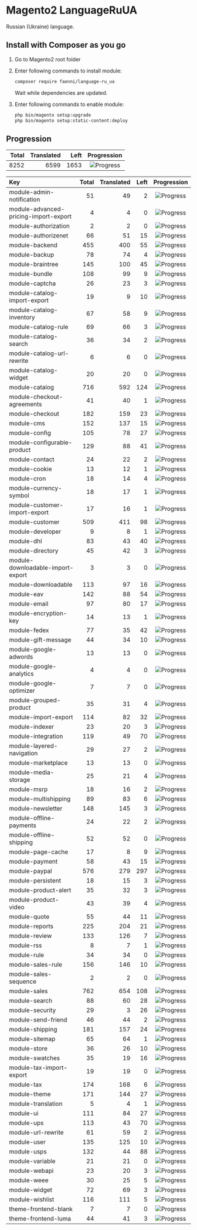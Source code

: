 # Magento2 LanguageRuUA
Russian (Ukraine) language.

## Install with Composer as you go

1. Go to Magento2 root folder

2. Enter following commands to install module:

    ```bash
    composer require faonni/language-ru_ua
    ```
   Wait while dependencies are updated.

3. Enter following commands to enable module:

    ```bash
	php bin/magento setup:upgrade
	php bin/magento setup:static-content:deploy
    ```

## Progression

| Total | Translated | Left | Progression |
| -------------: | -----------------------: | -----------------------: | :---------: |
| 8252 | 6599 | 1653 | ![Progress](http://progressed.io/bar/79) |

| Key | Total | Translated | Left | Progression |
| :----- | -------------: | -----------------------: | -----------------------: | :---------: |
| module-admin-notification | 51 | 49 | 2 | ![Progress](http://progressed.io/bar/96) |
| module-advanced-pricing-import-export | 4 | 4 | 0 | ![Progress](http://progressed.io/bar/100) |
| module-authorization | 2 | 2 | 0 | ![Progress](http://progressed.io/bar/100) |
| module-authorizenet | 66 | 51 | 15 | ![Progress](http://progressed.io/bar/77) |
| module-backend | 455 | 400 | 55 | ![Progress](http://progressed.io/bar/87) |
| module-backup | 78 | 74 | 4 | ![Progress](http://progressed.io/bar/94) |
| module-braintree | 145 | 100 | 45 | ![Progress](http://progressed.io/bar/68) |
| module-bundle | 108 | 99 | 9 | ![Progress](http://progressed.io/bar/91) |
| module-captcha | 26 | 23 | 3 | ![Progress](http://progressed.io/bar/88) |
| module-catalog-import-export | 19 | 9 | 10 | ![Progress](http://progressed.io/bar/47) |
| module-catalog-inventory | 67 | 58 | 9 | ![Progress](http://progressed.io/bar/86) |
| module-catalog-rule | 69 | 66 | 3 | ![Progress](http://progressed.io/bar/95) |
| module-catalog-search | 36 | 34 | 2 | ![Progress](http://progressed.io/bar/94) |
| module-catalog-url-rewrite | 6 | 6 | 0 | ![Progress](http://progressed.io/bar/100) |
| module-catalog-widget | 20 | 20 | 0 | ![Progress](http://progressed.io/bar/100) |
| module-catalog | 716 | 592 | 124 | ![Progress](http://progressed.io/bar/82) |
| module-checkout-agreements | 41 | 40 | 1 | ![Progress](http://progressed.io/bar/97) |
| module-checkout | 182 | 159 | 23 | ![Progress](http://progressed.io/bar/87) |
| module-cms | 152 | 137 | 15 | ![Progress](http://progressed.io/bar/90) |
| module-config | 105 | 78 | 27 | ![Progress](http://progressed.io/bar/74) |
| module-configurable-product | 129 | 88 | 41 | ![Progress](http://progressed.io/bar/68) |
| module-contact | 24 | 22 | 2 | ![Progress](http://progressed.io/bar/91) |
| module-cookie | 13 | 12 | 1 | ![Progress](http://progressed.io/bar/92) |
| module-cron | 18 | 14 | 4 | ![Progress](http://progressed.io/bar/77) |
| module-currency-symbol | 18 | 17 | 1 | ![Progress](http://progressed.io/bar/94) |
| module-customer-import-export | 17 | 16 | 1 | ![Progress](http://progressed.io/bar/94) |
| module-customer | 509 | 411 | 98 | ![Progress](http://progressed.io/bar/80) |
| module-developer | 9 | 8 | 1 | ![Progress](http://progressed.io/bar/88) |
| module-dhl | 83 | 43 | 40 | ![Progress](http://progressed.io/bar/51) |
| module-directory | 45 | 42 | 3 | ![Progress](http://progressed.io/bar/93) |
| module-downloadable-import-export | 3 | 3 | 0 | ![Progress](http://progressed.io/bar/100) |
| module-downloadable | 113 | 97 | 16 | ![Progress](http://progressed.io/bar/85) |
| module-eav | 142 | 88 | 54 | ![Progress](http://progressed.io/bar/61) |
| module-email | 97 | 80 | 17 | ![Progress](http://progressed.io/bar/82) |
| module-encryption-key | 14 | 13 | 1 | ![Progress](http://progressed.io/bar/92) |
| module-fedex | 77 | 35 | 42 | ![Progress](http://progressed.io/bar/45) |
| module-gift-message | 44 | 34 | 10 | ![Progress](http://progressed.io/bar/77) |
| module-google-adwords | 13 | 13 | 0 | ![Progress](http://progressed.io/bar/100) |
| module-google-analytics | 4 | 4 | 0 | ![Progress](http://progressed.io/bar/100) |
| module-google-optimizer | 7 | 7 | 0 | ![Progress](http://progressed.io/bar/100) |
| module-grouped-product | 35 | 31 | 4 | ![Progress](http://progressed.io/bar/88) |
| module-import-export | 114 | 82 | 32 | ![Progress](http://progressed.io/bar/71) |
| module-indexer | 23 | 20 | 3 | ![Progress](http://progressed.io/bar/86) |
| module-integration | 119 | 49 | 70 | ![Progress](http://progressed.io/bar/41) |
| module-layered-navigation | 29 | 27 | 2 | ![Progress](http://progressed.io/bar/93) |
| module-marketplace | 13 | 13 | 0 | ![Progress](http://progressed.io/bar/100) |
| module-media-storage | 25 | 21 | 4 | ![Progress](http://progressed.io/bar/84) |
| module-msrp | 18 | 16 | 2 | ![Progress](http://progressed.io/bar/88) |
| module-multishipping | 89 | 83 | 6 | ![Progress](http://progressed.io/bar/93) |
| module-newsletter | 148 | 145 | 3 | ![Progress](http://progressed.io/bar/97) |
| module-offline-payments | 24 | 22 | 2 | ![Progress](http://progressed.io/bar/91) |
| module-offline-shipping | 52 | 52 | 0 | ![Progress](http://progressed.io/bar/100) |
| module-page-cache | 17 | 8 | 9 | ![Progress](http://progressed.io/bar/47) |
| module-payment | 58 | 43 | 15 | ![Progress](http://progressed.io/bar/74) |
| module-paypal | 576 | 279 | 297 | ![Progress](http://progressed.io/bar/48) |
| module-persistent | 18 | 15 | 3 | ![Progress](http://progressed.io/bar/83) |
| module-product-alert | 35 | 32 | 3 | ![Progress](http://progressed.io/bar/91) |
| module-product-video | 43 | 39 | 4 | ![Progress](http://progressed.io/bar/90) |
| module-quote | 55 | 44 | 11 | ![Progress](http://progressed.io/bar/80) |
| module-reports | 225 | 204 | 21 | ![Progress](http://progressed.io/bar/90) |
| module-review | 133 | 126 | 7 | ![Progress](http://progressed.io/bar/94) |
| module-rss | 8 | 7 | 1 | ![Progress](http://progressed.io/bar/87) |
| module-rule | 34 | 34 | 0 | ![Progress](http://progressed.io/bar/100) |
| module-sales-rule | 156 | 146 | 10 | ![Progress](http://progressed.io/bar/93) |
| module-sales-sequence | 2 | 2 | 0 | ![Progress](http://progressed.io/bar/100) |
| module-sales | 762 | 654 | 108 | ![Progress](http://progressed.io/bar/85) |
| module-search | 88 | 60 | 28 | ![Progress](http://progressed.io/bar/68) |
| module-security | 29 | 3 | 26 | ![Progress](http://progressed.io/bar/10) |
| module-send-friend | 46 | 44 | 2 | ![Progress](http://progressed.io/bar/95) |
| module-shipping | 181 | 157 | 24 | ![Progress](http://progressed.io/bar/86) |
| module-sitemap | 65 | 64 | 1 | ![Progress](http://progressed.io/bar/98) |
| module-store | 36 | 26 | 10 | ![Progress](http://progressed.io/bar/72) |
| module-swatches | 35 | 19 | 16 | ![Progress](http://progressed.io/bar/54) |
| module-tax-import-export | 19 | 19 | 0 | ![Progress](http://progressed.io/bar/100) |
| module-tax | 174 | 168 | 6 | ![Progress](http://progressed.io/bar/96) |
| module-theme | 171 | 144 | 27 | ![Progress](http://progressed.io/bar/84) |
| module-translation | 5 | 4 | 1 | ![Progress](http://progressed.io/bar/80) |
| module-ui | 111 | 84 | 27 | ![Progress](http://progressed.io/bar/75) |
| module-ups | 113 | 43 | 70 | ![Progress](http://progressed.io/bar/38) |
| module-url-rewrite | 61 | 59 | 2 | ![Progress](http://progressed.io/bar/96) |
| module-user | 135 | 125 | 10 | ![Progress](http://progressed.io/bar/92) |
| module-usps | 132 | 44 | 88 | ![Progress](http://progressed.io/bar/33) |
| module-variable | 21 | 21 | 0 | ![Progress](http://progressed.io/bar/100) |
| module-webapi | 23 | 20 | 3 | ![Progress](http://progressed.io/bar/86) |
| module-weee | 30 | 25 | 5 | ![Progress](http://progressed.io/bar/83) |
| module-widget | 72 | 69 | 3 | ![Progress](http://progressed.io/bar/95) |
| module-wishlist | 116 | 111 | 5 | ![Progress](http://progressed.io/bar/95) |
| theme-frontend-blank | 7 | 7 | 0 | ![Progress](http://progressed.io/bar/100) |
| theme-frontend-luma | 44 | 41 | 3 | ![Progress](http://progressed.io/bar/93) |

